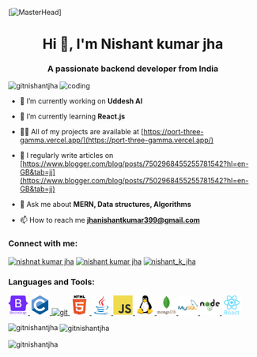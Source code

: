 [![MasterHead](https://repository-images.githubusercontent.com/437799537/bd2c6298-70dd-4018-a45f-5d5c678ff748)]
<h1 align="center">Hi 👋, I'm Nishant kumar jha</h1>
<h3 align="center">A passionate backend developer from India</h3>
<img align="right" alt="coding" width="400" src="https://user-images.githubusercontent.com/81328619/213875785-400ae517-156b-4aca-a787-bac75d84c393.gif">


<p align="left"> <img src="https://komarev.com/ghpvc/?username=gitnishantjha&label=Profile%20views&color=0e75b6&style=flat" alt="gitnishantjha" /> </p>

- 🔭 I’m currently working on **Uddesh AI**

- 🌱 I’m currently learning **React.js**

- 👨‍💻 All of my projects are available at [https://port-three-gamma.vercel.app/](https://port-three-gamma.vercel.app/)

- 📝 I regularly write articles on [https://www.blogger.com/blog/posts/7502968455255781542?hl=en-GB&tab=jj](https://www.blogger.com/blog/posts/7502968455255781542?hl=en-GB&tab=jj)

- 💬 Ask me about **MERN, Data structures, Algorithms**

- 📫 How to reach me **jhanishantkumar399@gmail.com**

<h3 align="left">Connect with me:</h3>
<p align="left">
<a href="https://linkedin.com/in/nishnat kumar jha" target="blank"><img align="center" src="https://raw.githubusercontent.com/rahuldkjain/github-profile-readme-generator/master/src/images/icons/Social/linked-in-alt.svg" alt="nishnat kumar jha" height="30" width="40" /></a>
<a href="https://stackoverflow.com/users/nishant kumar jha" target="blank"><img align="center" src="https://raw.githubusercontent.com/rahuldkjain/github-profile-readme-generator/master/src/images/icons/Social/stack-overflow.svg" alt="nishant kumar jha" height="30" width="40" /></a>
<a href="https://www.leetcode.com/nishant_k_jha" target="blank"><img align="center" src="https://raw.githubusercontent.com/rahuldkjain/github-profile-readme-generator/master/src/images/icons/Social/leet-code.svg" alt="nishant_k_jha" height="30" width="40" /></a>
</p>

<h3 align="left">Languages and Tools:</h3>
<p align="left"> <a href="https://getbootstrap.com" target="_blank" rel="noreferrer"> <img src="https://raw.githubusercontent.com/devicons/devicon/master/icons/bootstrap/bootstrap-plain-wordmark.svg" alt="bootstrap" width="40" height="40"/> </a> <a href="https://www.cprogramming.com/" target="_blank" rel="noreferrer"> <img src="https://raw.githubusercontent.com/devicons/devicon/master/icons/c/c-original.svg" alt="c" width="40" height="40"/> </a> <a href="https://git-scm.com/" target="_blank" rel="noreferrer"> <img src="https://www.vectorlogo.zone/logos/git-scm/git-scm-icon.svg" alt="git" width="40" height="40"/> </a> <a href="https://www.w3.org/html/" target="_blank" rel="noreferrer"> <img src="https://raw.githubusercontent.com/devicons/devicon/master/icons/html5/html5-original-wordmark.svg" alt="html5" width="40" height="40"/> </a> <a href="https://www.java.com" target="_blank" rel="noreferrer"> <img src="https://raw.githubusercontent.com/devicons/devicon/master/icons/java/java-original.svg" alt="java" width="40" height="40"/> </a> <a href="https://developer.mozilla.org/en-US/docs/Web/JavaScript" target="_blank" rel="noreferrer"> <img src="https://raw.githubusercontent.com/devicons/devicon/master/icons/javascript/javascript-original.svg" alt="javascript" width="40" height="40"/> </a> <a href="https://www.linux.org/" target="_blank" rel="noreferrer"> <img src="https://raw.githubusercontent.com/devicons/devicon/master/icons/linux/linux-original.svg" alt="linux" width="40" height="40"/> </a> <a href="https://www.mongodb.com/" target="_blank" rel="noreferrer"> <img src="https://raw.githubusercontent.com/devicons/devicon/master/icons/mongodb/mongodb-original-wordmark.svg" alt="mongodb" width="40" height="40"/> </a> <a href="https://www.mysql.com/" target="_blank" rel="noreferrer"> <img src="https://raw.githubusercontent.com/devicons/devicon/master/icons/mysql/mysql-original-wordmark.svg" alt="mysql" width="40" height="40"/> </a> <a href="https://nodejs.org" target="_blank" rel="noreferrer"> <img src="https://raw.githubusercontent.com/devicons/devicon/master/icons/nodejs/nodejs-original-wordmark.svg" alt="nodejs" width="40" height="40"/> </a> <a href="https://reactjs.org/" target="_blank" rel="noreferrer"> <img src="https://raw.githubusercontent.com/devicons/devicon/master/icons/react/react-original-wordmark.svg" alt="react" width="40" height="40"/> </a> </p>

<p><img align="left" src="https://github-readme-stats.vercel.app/api/top-langs?username=gitnishantjha&show_icons=true&locale=en&layout=compact" alt="gitnishantjha" /></p>

<p>&nbsp;<img align="center" src="https://github-readme-stats.vercel.app/api?username=gitnishantjha&show_icons=true&locale=en" alt="gitnishantjha" /></p>

<p><img align="center" src="https://github-readme-streak-stats.herokuapp.com/?user=gitnishantjha&" alt="gitnishantjha" /></p>

